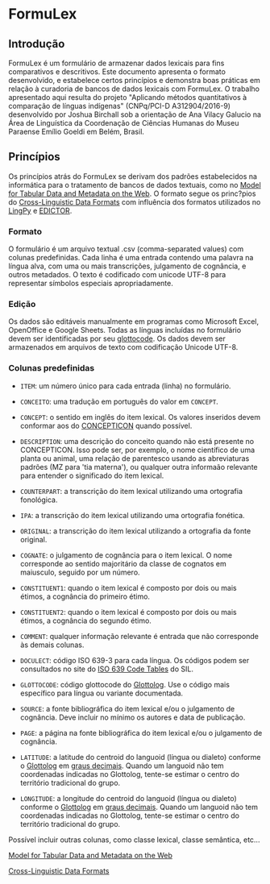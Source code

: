 # FormuLex
## Introdução
FormuLex é um formulário de armazenar dados lexicais para fins comparativos e descritivos. Este documento apresenta o formato desenvolvido, e estabelece certos princípios e demonstra boas práticas em relação à curadoria de bancos de dados lexicais com FormuLex. O trabalho apresentado aqui resulta do projeto "Aplicando métodos quantitativos à comparação de línguas indígenas" (CNPq/PCI-D A312904/2016-9) desenvolvido por Joshua Birchall sob a orientação de Ana Vilacy Galucio na Área de Linguística da Coordenação de Ciências Humanas do Museu Paraense Emílio Goeldi em Belém, Brasil. 

## Princípios
Os princípios atrás do FormuLex se derivam dos padrões estabelecidos na informática para o tratamento de bancos de dados textuais, como no
[Model for Tabular Data and Metadata on the Web](https://www.w3.org/TR/tabular-data-model/#standard-file-metadata). O formato segue os princ?pios do [Cross-Linguistic Data Formats](http://cldf.clld.org) com influência dos formatos utilizados no [LingPy](http://lingpy.org) e [EDICTOR](edictor.digling.org).

### Formato
O formulário é um arquivo textual .csv (comma-separated values) com colunas predefinidas. Cada linha é uma entrada contendo uma palavra na língua alva, com uma ou mais transcrições, julgamento de cognância, e outros metadados. O texto é codificado com unicode UTF-8 para representar símbolos especiais apropriadamente.


### Edição
Os dados são editáveis manualmente em programas como Microsoft Excel, OpenOffice e Google Sheets. Todas as línguas incluídas no formulário devem ser identificadas por seu [glottocode](http://glottolog.org). Os dados devem ser armazenados em arquivos de texto com codificação Unicode UTF-8.

### Colunas predefinidas

* `ITEM`: um número único para cada entrada (linha) no formulário.

* `CONCEITO`: uma tradução em português do valor em `CONCEPT`.

* `CONCEPT`: o sentido em inglês do item lexical. Os valores inseridos devem conformar aos do [CONCEPTICON](http://concepticon.clld.org) quando possível.

* `DESCRIPTION`: uma descrição do conceito quando não está presente no CONCEPTICON. Isso pode ser, por exemplo, o nome científico de uma planta ou animal, uma relação de parentesco usando as abreviaturas padrões (MZ para 'tia materna'), ou qualquer outra informaão relevante para entender o significado do item lexical.

* `COUNTERPART`: a transcrição do item lexical utilizando uma ortografia fonológica.

* `IPA`: a transcrição do item lexical utilizando uma ortografia fonética.

* `ORIGINAL`: a transcrição do item lexical utilizando a ortografia da fonte original.

* `COGNATE`: o julgamento de cognância para o item lexical. O nome corresponde ao sentido majoritário da classe de cognatos em maiusculo, seguido por um número.  

* `CONSTITUENT1`: quando o item lexical é composto por dois ou mais étimos, a cognância do primeiro étimo.

* `CONSTITUENT2`: quando o item lexical é composto por dois ou mais étimos, a cognância do segundo étimo.

* `COMMENT`: qualquer informação relevante é entrada que não corresponde às demais colunas.

* `DOCULECT`: código ISO 639-3 para cada língua. Os códigos podem ser consultados no site do [ISO 639 Code Tables](http://www-01.sil.org/iso639-3/codes.asp) do SIL. 

* `GLOTTOCODE`: código glottocode do [Glottolog](http://glottolog.org). Use o código mais específico para língua ou variante documentada. 

* `SOURCE`: a fonte bibliográfica do item lexical e/ou o julgamento de cognância. Deve incluir no mínimo os autores e data de publicação. 

* `PAGE`:  a página na fonte bibliográfica do item lexical e/ou o julgamento de cognância. 

* `LATITUDE`: a latitude do centroid do languoid (língua ou dialeto) conforme o [Glottolog](http://glottolog.org) em [graus decimais](https://pt.wikipedia.org/wiki/Graus_decimais). Quando um languoid não tem coordenadas indicadas no Glottolog, tente-se estimar o centro do território tradicional do grupo.

* `LONGITUDE`: a longitude do centroid do languoid (língua ou dialeto) conforme o [Glottolog](http://glottolog.org) em [graus decimais](https://pt.wikipedia.org/wiki/Graus_decimais). Quando um languoid não tem coordenadas indicadas no Glottolog, tente-se estimar o centro do território tradicional do grupo.



Possível incluir outras colunas, como classe lexical, classe semântica, etc... 

[Model for Tabular Data and Metadata on the Web](https://www.w3.org/TR/tabular-data-model/#standard-file-metadata)

[Cross-Linguistic Data Formats](http://cldf.clld.org)
